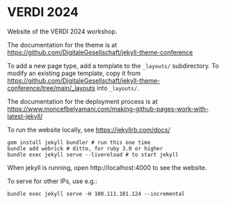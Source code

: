 # VERDI 2024

Website of the VERDI 2024 workshop.

The documentation for the theme is at
https://github.com/DigitaleGesellschaft/jekyll-theme-conference

To add a new page type, add a template to the `_layouts/` subdirectory.  To
modify an existing page template, copy it from
https://github.com/DigitaleGesellschaft/jekyll-theme-conference/tree/main/_layouts
into `_layouts/`.

The documentation for the deployment process is at
https://www.moncefbelyamani.com/making-github-pages-work-with-latest-jekyll/

To run the website locally, see https://jekyllrb.com/docs/

    gem install jekyll bundler # run this one time
    bundle add webrick # ditto, for ruby 3.0 or higher
    bundle exec jekyll serve --livereload # to start jekyll
    
When jekyll is running, open http://localhost:4000 to see the website.

To serve for other IPs, use e.g.:

    bundle exec jekyll serve -H 100.111.101.124 --incremental
